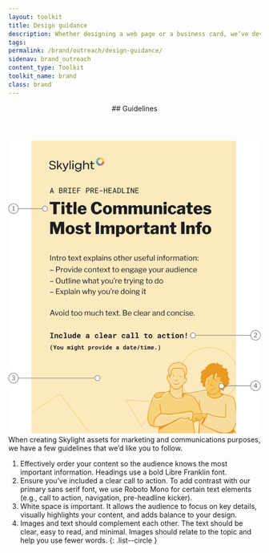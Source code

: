 ```yaml
---
layout: toolkit
title: Design guidance
description: Whether designing a web page or a business card, we’ve developed essential guidance that we apply across Skylight’s marketing and communications materials.
tags:
permalink: /brand/outreach/design-guidance/
sidenav: brand_outreach
content_type: Toolkit
toolkit_name: brand
class: brand
---
```


<div class="brand__content-section grid">
  <header class="grid__heading" markdown="1">
## Guidelines
  </header>
  <div class="grid__image section__container py-5 px-3 p-md-5">
    <img class="w-100" src="/img/brand/outreach/guidelines.svg" alt="Example outreach material. A brief Pre-headline. Title Communicates Most Important Info. Intro text explains other useful information: Provide context to engage your audience, Outline what you’re trying to do, Explain why you’re doing it. Avoid too much text. Be clear and concise. Include a clear call to action! (You might provide a date/time.)">
  </div>
  <div class="grid__content" markdown="1">
When creating Skylight assets for marketing and communications purposes, we have a few guidelines that we’d like you to follow.

1. Effectively order your content so the audience knows the most important information. Headings use a bold Libre Franklin font.
2. Ensure you’ve included a clear call to action. To add contrast with our primary sans serif font, we use Roboto Mono for certain text elements (e.g., call to action, navigation, pre-headline kicker).
3. White space is important. It allows the audience to focus on key details, visually highlights your content, and adds balance to your design.
4. Images and text should complement each other. The text should be clear, easy to read, and minimal. Images should relate to the topic and help you use fewer words.
{: .list--circle }
</div>
</div>
